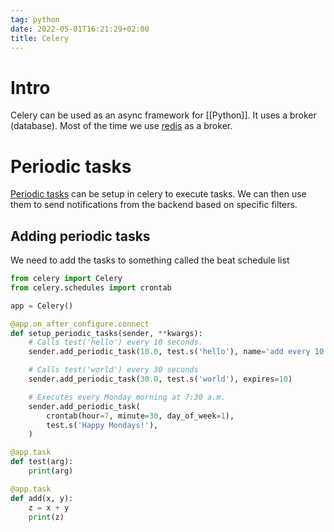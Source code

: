 ```yaml
---
tag: python
date: 2022-05-01T16:21:29+02:00
title: Celery
---
```

# Intro
Celery can be used as an async framework for [[Python]]. It uses a broker (database). Most of the time we use [redis](https://docs.celeryq.dev/en/stable/getting-started/backends-and-brokers/redis.html) as a broker. 
# Periodic tasks
[Periodic tasks](https://docs.celeryq.dev/en/stable/userguide/periodic-tasks.html) can be setup in celery to execute tasks. We can then use them to send notifications from the backend based on specific filters. 
## Adding periodic tasks
We need to add the tasks to something called the beat schedule list

```python
from celery import Celery
from celery.schedules import crontab

app = Celery()

@app.on_after_configure.connect
def setup_periodic_tasks(sender, **kwargs):
    # Calls test('hello') every 10 seconds.
    sender.add_periodic_task(10.0, test.s('hello'), name='add every 10')

    # Calls test('world') every 30 seconds
    sender.add_periodic_task(30.0, test.s('world'), expires=10)

    # Executes every Monday morning at 7:30 a.m.
    sender.add_periodic_task(
        crontab(hour=7, minute=30, day_of_week=1),
        test.s('Happy Mondays!'),
    )

@app.task
def test(arg):
    print(arg)

@app.task
def add(x, y):
    z = x + y
    print(z)
```
